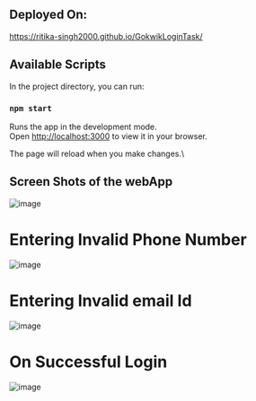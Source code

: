 ## Deployed On: 
https://ritika-singh2000.github.io/GokwikLoginTask/


## Available Scripts

In the project directory, you can run:

### `npm start`

Runs the app in the development mode.\
Open [http://localhost:3000](http://localhost:3000) to view it in your browser.

The page will reload when you make changes.\


## Screen Shots of the webApp
![image](https://github.com/ritika-singh2000/GokwikLoginTask/assets/56353471/1de123b8-cfa0-49dc-a16a-259b466f6fcf)

# Entering Invalid Phone Number
![image](https://github.com/ritika-singh2000/GokwikLoginTask/assets/56353471/f659227e-e79d-4fd4-9a32-20c6faeab2af)

# Entering Invalid email Id
![image](https://github.com/ritika-singh2000/GokwikLoginTask/assets/56353471/3dbd3893-f4a9-4e25-af67-e1d15cacd9c4)

# On Successful Login

![image](https://github.com/ritika-singh2000/GokwikLoginTask/assets/56353471/cc0b54bb-8286-4e4f-880c-b08085f462e8)




